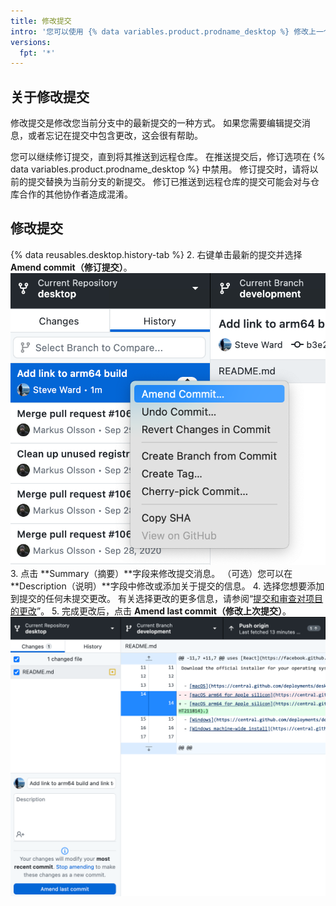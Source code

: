 ```yaml
---
title: 修改提交
intro: '您可以使用 {% data variables.product.prodname_desktop %} 修改上一个提交。'
versions:
  fpt: '*'
---
```


## 关于修改提交

修改提交是修改您当前分支中的最新提交的一种方式。 如果您需要编辑提交消息，或者忘记在提交中包含更改，这会很有帮助。

您可以继续修订提交，直到将其推送到远程仓库。 在推送提交后，修订选项在 {% data variables.product.prodname_desktop %} 中禁用。 修订提交时，请将以前的提交替换为当前分支的新提交。 修订已推送到远程仓库的提交可能会对与仓库合作的其他协作者造成混淆。

## 修改提交

{% data reusables.desktop.history-tab %}
2. 右键单击最新的提交并选择 **Amend commit（修订提交）**。 ![修订提交上下文菜单](/assets/images/help/desktop/amend-commit-context-menu.png)
3. 点击 **Summary（摘要）**字段来修改提交消息。 （可选）您可以在 **Description（说明）**字段中修改或添加关于提交的信息。
4. 选择您想要添加到提交的任何未提交更改。 有关选择更改的更多信息，请参阅“[提交和审查对项目的更改](/desktop/contributing-and-collaborating-using-github-desktop/making-changes-in-a-branch/committing-and-reviewing-changes-to-your-project#selecting-changes-to-include-in-a-commit)”。
5. 完成更改后，点击 **Amend last commit（修改上次提交）**。 ![修改上次提交概述](/assets/images/help/desktop/amend-last-commit-overview.png)
